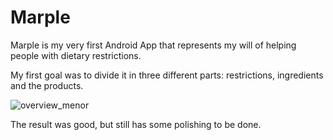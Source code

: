 # Marple
Marple is my very first Android App that represents my will of helping people with dietary restrictions.

My first goal was to divide it in three different parts: restrictions, ingredients and the products.

![overview_menor](https://user-images.githubusercontent.com/13802848/59546363-53ca8a80-8f02-11e9-9c00-36df16206bad.gif)

The result was good, but still has some polishing to be done.




